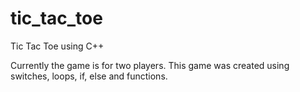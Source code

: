 # tic_tac_toe
Tic Tac Toe using C++

Currently the game is for two players.
This game was created using switches, loops, if, else and functions.
